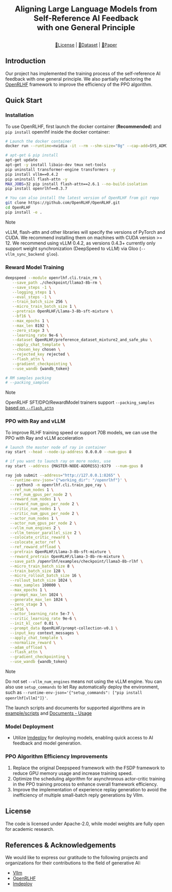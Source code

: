 <div align="center">
    <b><font size="5">Aligning Large Language Models from Self-Reference AI Feedback</font></b><br>
    <b><font size="5">with one General Principle</font></b>
    <sup>
    </sup>
    <div> </div>
</div>


<div align="center">

[📘License](#license) |
[🤗Dataset](https://huggingface.co/datasets/rbao2018/Self_Ref_Feedback) |
[📜Paper](https://arxiv.org/abs/2406.11190)

</div>

## Introduction
Our project has implemented the training process of the self-reference AI feedback with one general principle. We also partially refactoring the [OpenRLHF](https://github.com/OpenLLMAI/OpenRLHF) framework to improve the efficiency of the PPO algorithm.

## Quick Start

### Installation

To use OpenRLHF, first launch the docker container (**Recommended**) and `pip install` openrlhf inside the docker container:

```bash
# Launch the docker container
docker run --runtime=nvidia -it --rm --shm-size="8g" --cap-add=SYS_ADMIN nvcr.io/nvidia/pytorch:23.10-py3 bash

# apt-get & pip install
apt-get update
apt-get -y install libaio-dev tmux net-tools
pip uninstall transformer-engine transformers -y
pip install vllm==0.4.2
pip uninstall flash-attn -y
MAX_JOBS=32 pip install flash-attn==2.6.1 --no-build-isolation
pip install openrlhf==0.3.7

# You can also install the latest version of OpenRLHF from git repo
git clone https://github.com/OpenRLHF/OpenRLHF.git
cd OpenRLHF
pip install -e .
```

> [!NOTE]
>vLLM, flash-attn and other libraries will specify the versions of PyTorch and CUDA. We recommend installing them on machines with CUDA version >= 12. We recommend using vLLM 0.4.2, as versions 0.4.3+ currently only support weight synchronization (DeepSpeed to vLLM) via Gloo (`--vllm_sync_backend gloo`).

### Reward Model Training
```bash
deepspeed --module openrlhf.cli.train_rm \
   --save_path ./checkpoint/llama3-8b-rm \
   --save_steps -1 \
   --logging_steps 1 \
   --eval_steps -1 \
   --train_batch_size 256 \
   --micro_train_batch_size 1 \
   --pretrain OpenRLHF/Llama-3-8b-sft-mixture \
   --bf16 \
   --max_epochs 1 \
   --max_len 8192 \
   --zero_stage 3 \
   --learning_rate 9e-6 \
   --dataset OpenRLHF/preference_dataset_mixture2_and_safe_pku \
   --apply_chat_template \
   --chosen_key chosen \
   --rejected_key rejected \
   --flash_attn \
   --gradient_checkpointing \
   --use_wandb {wandb_token}

# RM samples packing
# --packing_samples
```
> [!NOTE]
> OpenRLHF SFT/DPO/RewardModel trainers support `--packing_samples` [based on `--flash_attn`](https://github.com/MeetKai/functionary/tree/main/functionary/train/packing)

### PPO with Ray and vLLM

To improve RLHF training speed or support 70B models, we can use the PPO with Ray and vLLM acceleration

```bash
# launch the master node of ray in container
ray start --head --node-ip-address 0.0.0.0 --num-gpus 8

# if you want to launch ray on more nodes, use
ray start --address {MASTER-NODE-ADDRESS}:6379  --num-gpus 8

ray job submit --address="http://127.0.0.1:8265" \
  --runtime-env-json='{"working_dir": "/openrlhf"}' \
  -- python3 -m openrlhf.cli.train_ppo_ray \
  --ref_num_nodes 1 \
  --ref_num_gpus_per_node 2 \
  --reward_num_nodes 1 \
  --reward_num_gpus_per_node 2 \
  --critic_num_nodes 1 \
  --critic_num_gpus_per_node 2 \
  --actor_num_nodes 1 \
  --actor_num_gpus_per_node 2 \
  --vllm_num_engines 2 \
  --vllm_tensor_parallel_size 2 \
  --colocate_critic_reward \
  --colocate_actor_ref \
  --ref_reward_offload \
  --pretrain OpenRLHF/Llama-3-8b-sft-mixture \
  --reward_pretrain OpenRLHF/Llama-3-8b-rm-mixture \
  --save_path /openrlhf/examples/checkpoint/llama3-8b-rlhf \
  --micro_train_batch_size 8 \
  --train_batch_size 128 \
  --micro_rollout_batch_size 16 \
  --rollout_batch_size 1024 \
  --max_samples 100000 \
  --max_epochs 1 \
  --prompt_max_len 1024 \
  --generate_max_len 1024 \
  --zero_stage 3 \
  --bf16 \
  --actor_learning_rate 5e-7 \
  --critic_learning_rate 9e-6 \
  --init_kl_coef 0.01 \
  --prompt_data OpenRLHF/prompt-collection-v0.1 \
  --input_key context_messages \
  --apply_chat_template \
  --normalize_reward \
  --adam_offload \
  --flash_attn \
  --gradient_checkpointing \
  --use_wandb {wandb_token}

```
> [!NOTE]
> Do not set `--vllm_num_engines` means not using the vLLM engine.
> You can also use ``setup_commands`` to let Ray automatically deploy the environment, such as `--runtime-env-json='{"setup_commands": ["pip install openrlhf[vllm]"]}'`.

The launch scripts and documents for supported algorithms are in [example/scripts](./examples/scripts/) and [Documents - Usage](https://openrlhf.readthedocs.io/en/latest/usage.html)


### Model Deployment
- Utilize [lmdeploy](https://github.com/InternLM/lmdeploy) for deploying models, enabling quick access to AI feedback and model generation.

### PPO Algorithm Efficiency Improvements
1. Replace the original Deepspeed framework with the FSDP framework to reduce GPU memory usage and increase training speed.
2. Optimize the scheduling algorithm for asynchronous actor-critic training in the PPO training process to enhance overall framework efficiency.
3. Improve the implementation of experience replay generation to avoid the inefficiency of multiple small-batch reply generations by Vllm.


## License

The code is licensed under Apache-2.0, while model weights are fully open for academic research.

## References & Acknowledgements

We would like to express our gratitude to the following projects and organizations for their contributions to the field of generative AI:

- [Vllm](https://github.com/vllm-project/vllm)
- [OpenRLHF](https://github.com/OpenLLMAI/OpenRLHF)
- [lmdeploy](https://github.com/InternLM/lmdeploy)

